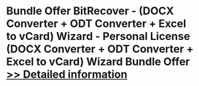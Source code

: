 # Bundle Offer BitRecover - (DOCX Converter + ODT Converter + Excel to vCard) Wizard - Personal License<br />(DOCX Converter + ODT Converter + Excel to vCard) Wizard Bundle Offer<br />[>> Detailed information](https://secure.shareit.com/shareit/product.html?productid=300998750&affiliateid=200057808)